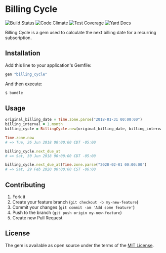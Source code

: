 # Billing Cycle

[![Build Status](https://travis-ci.org/simplymadeapps/billing_cycle.svg?branch=master)](https://travis-ci.org/simplymadeapps/billing_cycle)
[![Code Climate](https://codeclimate.com/github/simplymadeapps/billing_cycle/badges/gpa.svg)](https://codeclimate.com/github/simplymadeapps/billing_cycle)
[![Test Coverage](https://codeclimate.com/github/simplymadeapps/billing_cycle/badges/coverage.svg)](https://codeclimate.com/github/simplymadeapps/billing_cycle/coverage)
[![Yard Docs](http://img.shields.io/badge/yard-docs-blue.svg)](http://www.rubydoc.info/github/simplymadeapps/billing_cycle/)

Billing Cycle is a gem used to calculate the next billing date for a recurring subscription.

## Installation

Add this line to your application's Gemfile:

```ruby
gem "billing_cycle"
```

And then execute:

```bash
$ bundle
```

## Usage

```ruby
original_billing_date = Time.zone.parse("2018-01-31 00:00:00")
billing_interval = 1.month
billing_cycle = BillingCycle.new(original_billing_date, billing_interval)

Time.zone.now
# => Tue, 26 Jun 2018 00:00:00 CDT -05:00

billing_cycle.next_due_at
# => Sat, 30 Jun 2018 00:00:00 CDT -05:00

billing_cycle.next_due_at(Time.zone.parse("2020-02-01 00:00:00")
# => Sat, 29 Feb 2020 00:00:00 CST -06:00
```

## Contributing

1. Fork it
2. Create your feature branch (`git checkout -b my-new-feature`)
3. Commit your changes (`git commit -am 'Add some feature'`)
4. Push to the branch (`git push origin my-new-feature`)
5. Create new Pull Request

## License
The gem is available as open source under the terms of the [MIT License](http://opensource.org/licenses/MIT).
